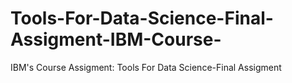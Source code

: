 # Tools-For-Data-Science-Final-Assigment-IBM-Course-
IBM's Course Assigment: Tools For Data Science-Final Assigment 
